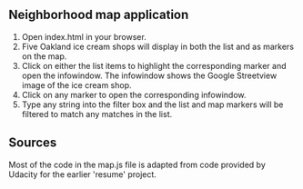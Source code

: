 Neighborhood map application
----------------------------

1) Open index.html in your browser.
2) Five Oakland ice cream shops will display in both the list and as markers on the map.
3) Click on either the list items to highlight the corresponding marker and open the infowindow. The infowindow shows the Google Streetview image of the ice cream shop.
4) Click on any marker to open the corresponding infowindow.
5) Type any string into the filter box and the list and map markers will be filtered to match any matches in the list. 

Sources
-------
Most of the code in the map.js file is adapted from code provided by Udacity for the earlier 'resume' project.
